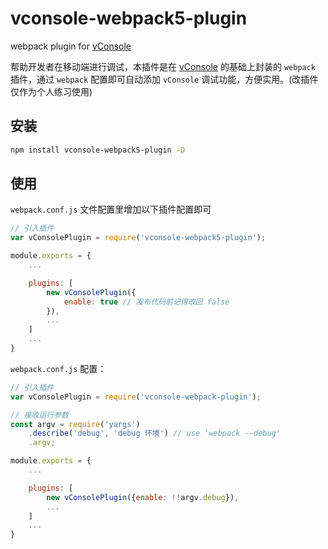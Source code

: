 # vconsole-webpack5-plugin
webpack plugin for [vConsole](https://github.com/WechatFE/vConsole)

帮助开发者在移动端进行调试，本插件是在 [vConsole](https://github.com/WechatFE/vConsole) 的基础上封装的 `webpack` 插件，通过 `webpack` 配置即可自动添加 `vConsole` 调试功能，方便实用。(改插件仅作为个人练习使用)

## 安装

```bash
npm install vconsole-webpack5-plugin -D
```

## 使用

`webpack.conf.js` 文件配置里增加以下插件配置即可

```js
// 引入插件
var vConsolePlugin = require('vconsole-webpack5-plugin'); 

module.exports = {
    ...

    plugins: [
        new vConsolePlugin({
            enable: true // 发布代码前记得改回 false
        }),
        ...
    ]
    ...
}
```

`webpack.conf.js` 配置：

```js
// 引入插件
var vConsolePlugin = require('vconsole-webpack-plugin'); 

// 接收运行参数
const argv = require('yargs')
    .describe('debug', 'debug 环境') // use 'webpack --debug'
    .argv;

module.exports = {
    ...

    plugins: [
        new vConsolePlugin({enable: !!argv.debug}),
        ...
    ]
    ...
}
```
